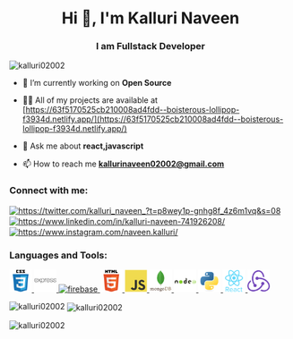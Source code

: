 <h1 align="center">Hi 👋, I'm Kalluri Naveen</h1>
<h3 align="center">I am Fullstack Developer</h3>


<p align="left"> <img src="https://komarev.com/ghpvc/?username=kalluri02002&label=Profile%20views&color=0e75b6&style=flat" alt="kalluri02002" /> </p>

- 🔭 I’m currently working on **Open Source**

- 👨‍💻 All of my projects are available at [https://63f5170525cb210008ad4fdd--boisterous-lollipop-f3934d.netlify.app/](https://63f5170525cb210008ad4fdd--boisterous-lollipop-f3934d.netlify.app/)

- 💬 Ask me about **react,javascript**

- 📫 How to reach me **kallurinaveen02002@gmail.com**

<h3 align="left">Connect with me:</h3>
<p align="left">
<a href="https://twitter.com/https://twitter.com/kalluri_naveen_?t=p8wey1p-gnhg8f_4z6m1vq&s=08" target="blank"><img align="center" src="https://raw.githubusercontent.com/rahuldkjain/github-profile-readme-generator/master/src/images/icons/Social/twitter.svg" alt="https://twitter.com/kalluri_naveen_?t=p8wey1p-gnhg8f_4z6m1vq&s=08" height="30" width="40" /></a>
<a href="https://linkedin.com/in/https://www.linkedin.com/in/kalluri-naveen-741926208/" target="blank"><img align="center" src="https://raw.githubusercontent.com/rahuldkjain/github-profile-readme-generator/master/src/images/icons/Social/linked-in-alt.svg" alt="https://www.linkedin.com/in/kalluri-naveen-741926208/" height="30" width="40" /></a>
<a href="https://instagram.com/https://www.instagram.com/naveen.kalluri/" target="blank"><img align="center" src="https://raw.githubusercontent.com/rahuldkjain/github-profile-readme-generator/master/src/images/icons/Social/instagram.svg" alt="https://www.instagram.com/naveen.kalluri/" height="30" width="40" /></a>
</p>

<h3 align="left">Languages and Tools:</h3>
<p align="left"> <a href="https://www.w3schools.com/css/" target="_blank" rel="noreferrer"> <img src="https://raw.githubusercontent.com/devicons/devicon/master/icons/css3/css3-original-wordmark.svg" alt="css3" width="40" height="40"/> </a> <a href="https://expressjs.com" target="_blank" rel="noreferrer"> <img src="https://raw.githubusercontent.com/devicons/devicon/master/icons/express/express-original-wordmark.svg" alt="express" width="40" height="40"/> </a> <a href="https://firebase.google.com/" target="_blank" rel="noreferrer"> <img src="https://www.vectorlogo.zone/logos/firebase/firebase-icon.svg" alt="firebase" width="40" height="40"/> </a> <a href="https://www.w3.org/html/" target="_blank" rel="noreferrer"> <img src="https://raw.githubusercontent.com/devicons/devicon/master/icons/html5/html5-original-wordmark.svg" alt="html5" width="40" height="40"/> </a> <a href="https://developer.mozilla.org/en-US/docs/Web/JavaScript" target="_blank" rel="noreferrer"> <img src="https://raw.githubusercontent.com/devicons/devicon/master/icons/javascript/javascript-original.svg" alt="javascript" width="40" height="40"/> </a> <a href="https://www.mongodb.com/" target="_blank" rel="noreferrer"> <img src="https://raw.githubusercontent.com/devicons/devicon/master/icons/mongodb/mongodb-original-wordmark.svg" alt="mongodb" width="40" height="40"/> </a> <a href="https://nodejs.org" target="_blank" rel="noreferrer"> <img src="https://raw.githubusercontent.com/devicons/devicon/master/icons/nodejs/nodejs-original-wordmark.svg" alt="nodejs" width="40" height="40"/> </a> <a href="https://www.python.org" target="_blank" rel="noreferrer"> <img src="https://raw.githubusercontent.com/devicons/devicon/master/icons/python/python-original.svg" alt="python" width="40" height="40"/> </a> <a href="https://reactjs.org/" target="_blank" rel="noreferrer"> <img src="https://raw.githubusercontent.com/devicons/devicon/master/icons/react/react-original-wordmark.svg" alt="react" width="40" height="40"/> </a> <a href="https://redux.js.org" target="_blank" rel="noreferrer"> <img src="https://raw.githubusercontent.com/devicons/devicon/master/icons/redux/redux-original.svg" alt="redux" width="40" height="40"/> </a> </p>

<p><img align="left" src="https://github-readme-stats.vercel.app/api/top-langs?username=kalluri02002&show_icons=true&locale=en&layout=compact" alt="kalluri02002" /></p>

<p>&nbsp;<img align="center" src="https://github-readme-stats.vercel.app/api?username=kalluri02002&show_icons=true&locale=en" alt="kalluri02002" /></p>

<p><img align="center" src="https://github-readme-streak-stats.herokuapp.com/?user=kalluri02002&" alt="kalluri02002" /></p>
